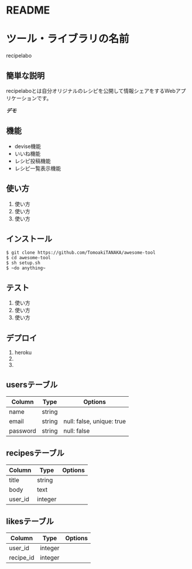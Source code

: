 # README

# ツール・ライブラリの名前
 
recipelabo
 
## 簡単な説明
 
recipelaboとは自分オリジナルのレシピを公開して情報シェアをするWebアプリケーションです。
 
***デモ***
 
<!-- ![デモ](https://image-url.gif) -->
 
## 機能
 
- devise機能
- いいね機能
- レシピ投稿機能
- レシピ一覧表示機能
 
## 使い方
 
1. 使い方
2. 使い方
3. 使い方
 
## インストール
 
```
$ git clone https://github.com/TomoakiTANAKA/awesome-tool
$ cd awesome-tool
$ sh setup.sh
$ ~do anything~
```
 
## テスト
 
1. 使い方
2. 使い方
3. 使い方
 
## デプロイ
 
1. heroku
2. 
3. 

## usersテーブル

|Column|Type|Options|
|------|----|-------|
|name|string|
|email|string|null: false, unique: true|
|password|string|null: false|

## recipesテーブル

|Column|Type|Options|
|------|----|-------|
|title|string|
|body|text|
|user_id|integer|

## likesテーブル

|Column|Type|Options|
|------|----|-------|
|user_id|integer|
|recipe_id|integer|
